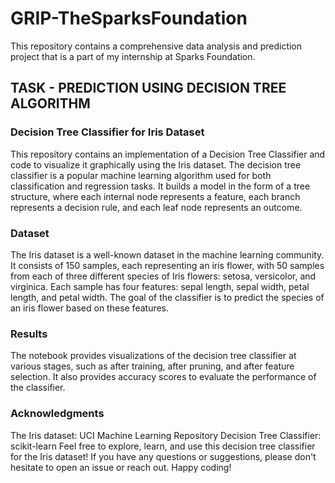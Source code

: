 # GRIP-TheSparksFoundation
This repository contains a comprehensive data analysis and prediction project that is a part of my internship at Sparks Foundation.

## TASK - PREDICTION USING DECISION TREE ALGORITHM

### Decision Tree Classifier for Iris Dataset
This repository contains an implementation of a Decision Tree Classifier and code to visualize it graphically using the Iris dataset. The decision tree classifier is a popular machine learning algorithm used for both classification and regression tasks. It builds a model in the form of a tree structure, where each internal node represents a feature, each branch represents a decision rule, and each leaf node represents an outcome.

### Dataset
The Iris dataset is a well-known dataset in the machine learning community. It consists of 150 samples, each representing an iris flower, with 50 samples from each of three different species of Iris flowers: setosa, versicolor, and virginica. Each sample has four features: sepal length, sepal width, petal length, and petal width. The goal of the classifier is to predict the species of an iris flower based on these features.

### Results
The notebook provides visualizations of the decision tree classifier at various stages, such as after training, after pruning, and after feature selection. It also provides accuracy scores to evaluate the performance of the classifier.

### Acknowledgments
The Iris dataset: UCI Machine Learning Repository
Decision Tree Classifier: scikit-learn
Feel free to explore, learn, and use this decision tree classifier for the Iris dataset! If you have any questions or suggestions, please don't hesitate to open an issue or reach out. Happy coding!
